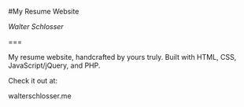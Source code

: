 #My Resume Website

*Walter Schlosser*

===

My resume website, handcrafted by yours truly.
Built with HTML, CSS, JavaScript/jQuery, and PHP.

Check it out at:

walterschlosser.me
